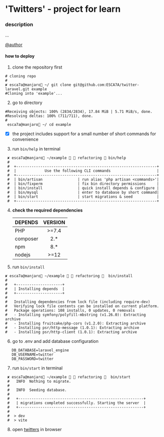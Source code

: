 # 'Twitters' - project for learn

### description
...

[@author](https://github.com/ESCA7A)
####  how to deploy

1. clone the repository first
```
# cloning repo
#
✘ esca7a@manjaro ~/ git clone git@github.com:ESCA7A/twitter-laravel.git example
#Cloning into 'example'...
```
2. go to directory 
```
#Receiving objects: 100% (2834/2834), 17.84 MiB | 5.71 MiB/s, done.
#Resolving deltas: 100% (711/711), done.
#
 esca7a@manjaro ~/ cd example
```
- [x] the project includes support for a small number of short commands for convenience
3. run `bin/help` in terminal

```
 ✘ esca7a@manjaro ~/example   refactoring  bin/help
 #   
 #  +----------------------------------------------------------------+
 #  |             Use the following CLI commands                     |
 #  +----------------------------------------------------------------+
 #  | bin/artisan                | run alias 'php artisan <commands>'|
 #  | bin/fixperm                | fix bin directory permissions     |
 #  | bin/install                | quick install depends & configure |
 #  | bin/mysql                  | enter to database by short command|
 #  | bin/start                  | start migrations & seed           |
 #  +----------------------------------------------------------------+
```

4. **check the required dependencies**
    
    | DEPENDS  | VERSION |
    |:---------|:-------:|
    | PHP      | \>=7.4  |
    | composer |   2.*   |
    | npm      |   8.*   |
    | nodejs   |    >=12     |


5. run `bin/install`
```
✘ esca7a@manjaro ~/example   refactoring   bin/install   
#
#   +---------------------+
#   | Installing depends  |
#   +---------------------+
#
#   Installing dependencies from lock file (including require-dev)
#   Verifying lock file contents can be installed on current platform.
#   Package operations: 108 installs, 0 updates, 0 removals
#   - Installing symfony/polyfill-mbstring (v1.26.0): Extracting archive
#   - Installing fruitcake/php-cors (v1.2.0): Extracting archive
#   - Installing psr/http-message (1.0.1): Extracting archive
#   - Installing psr/http-client (1.0.1): Extracting archive
```

6. go to .env and add database configuration 

```
   DB_DATABASE=laravel_engine
   DB_USERNAME=twitter
   DB_PASSWORD=twitter
```

7. run `bin/start` in terminal

```
 ✘ esca7a@manjaro ~/example   refactoring   bin/start
 #   INFO  Nothing to migrate.
 #
 #   INFO  Seeding database.
 #
 #   +---------------------------------------------------------+
 #   | migrations completed successfully. Starting the server  |
 #   +---------------------------------------------------------+
 #
 #  > dev
 #  > vite
```

8. open [twitters](http://127.0.0.1:8000/) in browser
